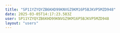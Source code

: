 ```yaml
---
title: "SP11YZYQYZB6KHD99KNVGZ9KM16P5BJKVP5MZD948"
date: 2025-03-05T14:17:23.583Z
user: SP11YZYQYZB6KHD99KNVGZ9KM16P5BJKVP5MZD948
layout: "users"
---
```

    